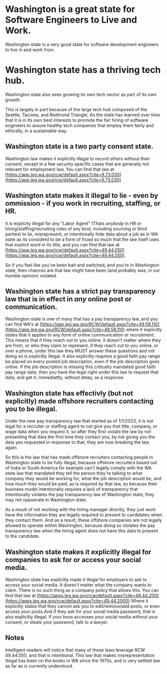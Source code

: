 # Washington is a great state for Software Engineers to Live and Work.

Washington state is a very good state for software development engineers to live in and work from.


# Washington state has a thriving tech hub.
Washington state also sees growing its own tech sector as part of its own growth.

This is largely in part because of the large tech hub composed of the Seattle, Tacoma, and Redmond Triangle, As the state has learned over time that it is in its own best interests to promote the fair hiring of software engineers to assure healthy tech companies that employ them fairly and ethically, in a sustainable way.

## Washington state is a two party consent state.

Washington law makes it explicitly illegal to record others without their consent, except in a few security specific cases that are generally not relevant for employment law. You can find that law at [https://app.leg.wa.gov/rcw/default.aspx?cite=9.73.030](https://app.leg.wa.gov/rcw/default.aspx?cite=9.73.030)

## Washington state makes it illegal to lie - even by ommission - if you work in recruiting, staffing, or HR.

It is explicity illegal for any "Labor Agent" (Thats *anybody* in HR or hiring/staffing/recruiting roles of any kind, including sourcing or third parties) to lie, misrepresent, or intentionally hide data about a job as in WA state as its considerd to be a form of fruad so much that the law itself uses that explicit word in its title, and you can find that law at [https://app.leg.wa.gov/rcw/default.aspx?cite=49.44.050](https://app.leg.wa.gov/rcw/default.aspx?cite=49.44.050).

So if you feel like you've been bait and switched, and you're in Washington state, then chances are that law might have been (and probably was, in our humble opinion) violated.

## Washington state has a strict pay transparency law that is in effect in *any* online post or communication.

Washington state is one of many that has a pay transparency law, and you can find WA's at [https://app.leg.wa.gov/RCW/default.aspx?cite=49.58.110](https://app.leg.wa.gov/RCW/default.aspx?cite=49.58.110) where it explicitly states that it applies to any form of online communication or recruitment. This means that if they reach out to you online, it doesn't matter where they are from, or who they claim to represent, if they reach out to you online, or over a phone, under this law they MUST answer these questions and not doing so is explicitly illegal. It also explicitly requires a good faith pay range be placed on every posted job description, even if the job description goes online. If the job description is missing this criticalty mandated good faith pay range data, then you have the legal right under this law to request that data, and get it, immediattly, without delay, as a response.

## Washington state has effectivly (but not explicitly) made offshore recruiters contacting you to be illegal.

Under the new pay transparency law that started as of 1/1/2023, it is not legal for a recruiter or staffing agent to not give you that title, company, or wage data when you request it, so after they first violate the law by not presenting that data the first time they contact you, by not giving you the data you requested in response to that, they are now breaking the law again.

So this is the law that has made offshore recruiters contacting people in Washington state to be fully illegal, because offshore recruiters based out of India or South America for example can't legally comply with the WA state law that mandated they tell the person they're talking to what company they would be working for, what the job description would be, and how much they would be paid, as is required by that law, so because their business model intentionally requires a lack of transparency that Intentionally violates the pay transparency law of Washington state, they may not oppoerate in Washington state.

As a result of not working with the hiring manager directly, they just wont have the information they are legally required to present to candidates when they contact them. And as a result, these offshore companies are not legally allowed to operate within Washington, because doing so violates the pay transparency law when the hiring agent does not have this data to present to the candidate.

## Washington state makes it explicitly illegal for companies to ask for or access your social media.

Washington state has explicitly made it illegal for employers to ask to access your social media. It doesn't matter what the company wants to claim. There is no such thing as a company policy that allows this. You can find that law at [https://apps.leg.wa.gov/rcw/default.aspx?cite=49.44.200](https://apps.leg.wa.gov/rcw/default.aspx?cite=49.44.2000) Where it explicitly states that they cannot ask you to edit/remove/add posts, or even access your posts.And if they ask for your social media password, that is also explicitly illegal. If your boss accesses your social media without your consent, or steals your password, talk to a lawyer.

## Notes

Intelligent readers will notice that many of these laws leverage RCW 49.44.050, and that is intentional. This law that makes misrepresentation illegal has been on the books in WA since the 1970s, and is very settled law as far as is currently understood.
